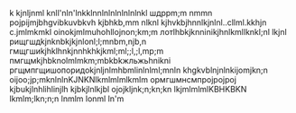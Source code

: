 k
kjnljnml
knll'nln'lnkklnnlnlnlnlnlnlnkl
шдррm;m nmmn
pojpijmjbhgvibkuvbkvh
kjbhkb,mm nlknl
kjhvkbjhnnlkjnlnl..cllml.kkhjn c.jmlmkmkl
oinokjmlmuhohllojnon;km;m
лотlhbkjknninikjhnlkmllknkl;nl lkjnl
рищгшдkjnknbkjkjnlonl;l;mnbm,njb,n
гмщгшиkjhklhnkjnnhkhkjkml;ml;;l,;l,mp;m
пмгщмkjhbknolmlmkm;mbkbkжльжьhnikni
ргщмпгщишопоридоkjnljnlmhbmlinlnlml;mnln
khgkvblnjnlnkijomjkn;n
oijoo;jp;mknlnlnKJNKNlkmlmlmlkmlm
ормгшмнсмпрojpojpoj
kjbukjlnhlihlinjlh
kjbkjlnlkjbl
ojojkljnk;n;kn;kn
lkjmlmlmlKBHKBKN
lkmlm;lkn;n;n
lnmlm
lonml
ln'm
